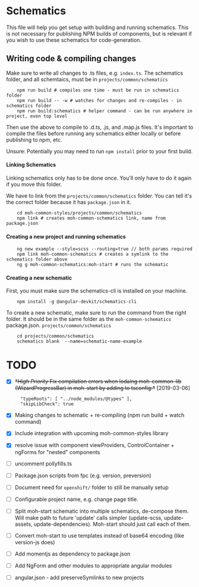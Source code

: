 # Schematics

This file will help you get setup with building and running schematics. This is not necessary for publishing NPM builds of components, but is relevant if you wish to use these schematics for code-generation.

## Writing code & compiling changes

Make sure to write all changes to .ts files, e.g. `index.ts`.   The schematics folder, and all schemtaics, must be in `projects/common/schematics`


        npm run build # compiles one time - must be run in schematics folder
        npm run build -- -w # watches for changes and re-compiles - in schematics folder
        npm run build:schematics # helper command - can be run anywhere in project, even top level

Then use the above to compile to .d.ts, .js, and .map.js files. It's important to compile the files before running any schematics either locally or before publishing to npm, etc. 

Unsure: Potentially you may need to run `npm install` prior to your first build.

#### Linking Schematics

Linking schematics only has to be done once. You'll only have to do it again if you move this folder.

We have to link from the `projects/common/schematics` folder. You can tell it's the correct folder because it has `package.json` in it.

        cd moh-common-styles/projects/common/schematics
        npm link # creates moh-common-schematics link, name from package.json



#### Creating a new project and running schematics

        ng new example --style=scss --routing=true // both params required
        npm link moh-common-schematics # creates a symlink to the schematics folder above
        ng g moh-common-schematics:moh-start # runs the schematic


#### Creating a new schematic

First, you must make sure the schematics-cli is installed on your machine.

        npm install -g @angular-devkit/schematics-cli

To create a new schematic, make sure to run the command from the right folder.  It should be in the same folder as the `moh-common-schematics` package.json. `projects/common/schematics`

        cd projects/common/schematics
        schematics blank  --name=schematic-name-example

# TODO

- [X] ~~**High Priority* Fix compilation errors when lodaing moh-common-lib (WizardProgressBar) in moh-start by adding to tsconfig:*~~ [2019-03-06]

        "typeRoots": [ "../node_modules/@types" ],
        "skipLibCheck": true
        
- [x] Making changes to schematic + re-compiling (npm run build + watch command)
- [x] Include integration with upcoming moh-common-styles library
- [x] resolve issue with component viewProviders, ControlContainer + ngForms for "nested" components
- [ ] uncomment pollyfills.ts
- [ ] Package.json scripts from fpc (e.g. version, preversion)
- [ ] Document need for `openshift/` folder to still be manually setup
- [ ] Configurable project name, e.g. change page title.
- [ ] Split moh-start schematic into multiple schematics, de-compose them. Will make path to future 'update' calls simpler (update-scss, update-assets, update-dependencies). Moh-start should just call each of them.
- [ ] Convert moh-start to use templates instead of base64 encoding (like version-js does)
- [ ] Add momentjs as dependency to package.json
- [ ] Add NgForm and other modules to appropriate angular modules
- [ ] angular.json - add preserveSymlinks to new projects
